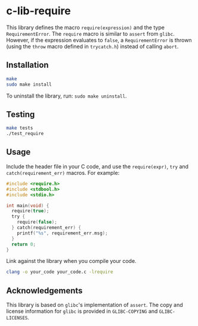 # c-lib-require

This library defines the macro `require(expression)` and the type `RequirementError`. The `require` macro is similar to `assert` from `glibc`. However, if the expression evaluates to `false`, a `RequirementError` is thrown (using the `throw` macro defined in `trycatch.h`) instead of calling `abort`.

## Installation

```Bash
make
sudo make install
```

To uninstall the library, run: `sudo make uninstall`.

## Testing

```Bash
make tests
./test_require
```

## Usage

Include the header file in your C code, and use the `require(expr)`, `try` and `catch(requirement_err)` macros. For example:

```C
#include <require.h>
#include <stdbool.h>
#include <stdio.h>

int main(void) {
  require(true);
  try {
    require(false);
  } catch(requirement_err) {
    printf("%s", requirement_err.msg);
  }
  return 0;
}
```

Link against the library when you compile your code.

```Bash
clang -o your_code your_code.c -lrequire
```

## Acknowledgements

This library is based on `glibc`'s implementation of `assert`. The copy and license information for `glibc` is provided in `GLIBC-COPYING` and `GLIBC-LICENSES`.
